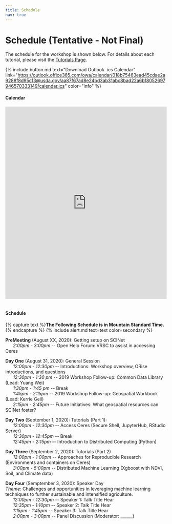 ```yaml
---
title: Schedule
nav: true
---
```


# Schedule (Tentative - Not Final)

The schedule for the workshop is shown below. For details about each tutorial, please visit the [Tutorials Page](2-tutorials.md).

{% include button.md text="Download Outlook .ics Calendar" link="https://outlook.office365.com/owa/calendar/018b75463ead45cdae2a9288f8d95c13@usda.gov/aa87f67ad8e24bd3ab31abc8bad22a6b18052697946570333149/calendar.ics" color="info" %}

<div class="span9">
    <h4>Calendar</h4>
	<iframe src="https://outlook.office365.com/owa/calendar/018b75463ead45cdae2a9288f8d95c13@usda.gov/aa87f67ad8e24bd3ab31abc8bad22a6b18052697946570333149/calendar.html" style=" border-width:0 " width="100%" height="600" frameborder="0" scrolling="yes"></iframe>
</div><!--/span-->
<br>

#### Schedule

{% capture text %}**The Following Schedule is in Mountain Standard Time.**{% endcapture %}
{% include alert.md text=text color=secondary %}

**PreMeeting** (August XX, 2020): Getting setup on SCINet<br>
&nbsp;&nbsp;&nbsp;&nbsp;&nbsp;&nbsp;*2:00pm - 3:00pm* -- Open Help Forum: VRSC to assist in accessing Ceres<br>

**Day One** (August 31, 2020): General Session<br>
&nbsp;&nbsp;&nbsp;&nbsp;&nbsp;&nbsp;*12:00pm - 12:30pm* -- Introductions: Workshop overview, ORise introductions, and questions<br>
&nbsp;&nbsp;&nbsp;&nbsp;&nbsp;&nbsp;*12:30pm - 1:30 pm* -- 2019 Workshop Follow-up: Common Data Library (Lead: Yuang Wei)<br>
&nbsp;&nbsp;&nbsp;&nbsp;&nbsp;&nbsp;*1:30pm - 1:45 pm* -- Break<br>
&nbsp;&nbsp;&nbsp;&nbsp;&nbsp;&nbsp;*1:45pm - 2:15pm* -- 2019 Workshop Follow-up: Geospatial Workbook (Lead: Kerrie Geil)<br>
&nbsp;&nbsp;&nbsp;&nbsp;&nbsp;&nbsp;*2:15pm - 2:45pm* -- Future Initiatives: What geospatial resources can SCINet foster?

**Day Two** (September 1, 2020): Tutorials (Part 1): <br>
&nbsp;&nbsp;&nbsp;&nbsp;&nbsp;&nbsp;*12:00pm - 12:30pm* -- Access Ceres (Secure Shell, JupyterHub, RStudio Server)<br>
&nbsp;&nbsp;&nbsp;&nbsp;&nbsp;&nbsp;*12:30pm - 12:45pm* -- Break<br>
&nbsp;&nbsp;&nbsp;&nbsp;&nbsp;&nbsp;*12:45pm - 2:15pm* -- Introduction to Distributed Computing (Python)

**Day Three** (September 2, 2020): Tutorials (Part 2)<br>
&nbsp;&nbsp;&nbsp;&nbsp;&nbsp;&nbsp;*12:00pm - 1:00pm* -- Approaches for Reproducible Research (Environments and containers on Ceres)<br>
&nbsp;&nbsp;&nbsp;&nbsp;&nbsp;&nbsp;*3:00pm - 5:00pm* -- Distributed Machine Learning (Xgboost with NDVI, Soil, and Climate data)

**Day Four** (Semptember 3, 2020): Speaker Day<br>
*Theme*: Challenges and opportunities in leveraging machine learning techniques to further sustainable and intensified agriculture.<br>
&nbsp;&nbsp;&nbsp;&nbsp;&nbsp;&nbsp;*12:00pm - 12:30pm* -- Speaker 1: Talk Title Hear<br>
&nbsp;&nbsp;&nbsp;&nbsp;&nbsp;&nbsp;*12:35pm - 1:10pm* -- Speaker 2: Talk Title Hear<br>
&nbsp;&nbsp;&nbsp;&nbsp;&nbsp;&nbsp;*1:15pm - 1:45pm* -- Speaker 3: Talk Title Hear<br>
&nbsp;&nbsp;&nbsp;&nbsp;&nbsp;&nbsp;*2:00pm - 3:00pm* -- Panel Discussion (Moderator: ______)

